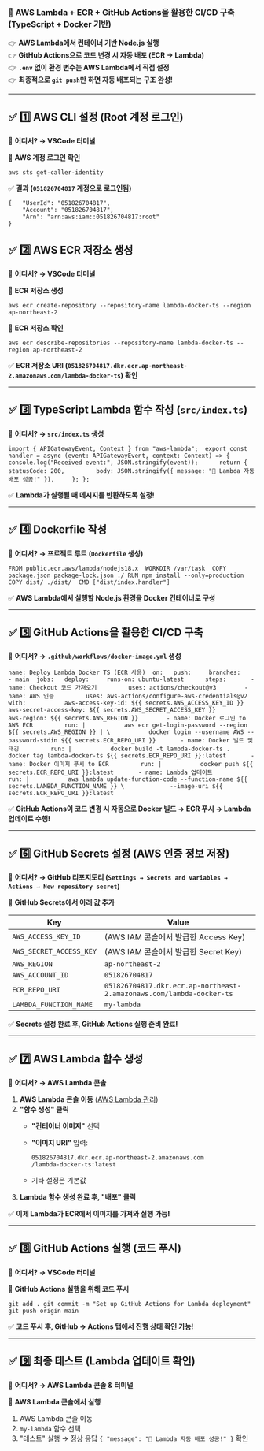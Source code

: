 ### 🚀 **AWS Lambda + ECR + GitHub Actions을 활용한 CI/CD 구축 (TypeScript + Docker 기반)**

👉 **AWS Lambda에서 컨테이너 기반 Node.js 실행**  
👉 **GitHub Actions으로 코드 변경 시 자동 배포 (ECR → Lambda)**  
👉 **`.env` 없이 환경 변수는 AWS Lambda에서 직접 설정**  
👉 **최종적으로 `git push`만 하면 자동 배포되는 구조 완성!**

---

## **✅ 1️⃣ AWS CLI 설정 (Root 계정 로그인)**

🚩 **어디서? → VSCode 터미널**

📌 **AWS 계정 로그인 확인**
```
aws sts get-caller-identity
```

✅ **결과 (`051826704817` 계정으로 로그인됨)**

```
{   "UserId": "051826704817",     
	"Account": "051826704817",    
	"Arn": "arn:aws:iam::051826704817:root" 
}
```

## **✅ 2️⃣ AWS ECR 저장소 생성**

🚩 **어디서? → VSCode 터미널**

📌 **ECR 저장소 생성**
```
aws ecr create-repository --repository-name lambda-docker-ts --region ap-northeast-2
```

📌 **ECR 저장소 확인**
```
aws ecr describe-repositories --repository-name lambda-docker-ts --region ap-northeast-2
```

✅ **ECR 저장소 URI (`051826704817.dkr.ecr.ap-northeast-2.amazonaws.com/lambda-docker-ts`) 확인**

---

## **✅ 3️⃣ TypeScript Lambda 함수 작성 (`src/index.ts`)**

🚩 **어디서? → `src/index.ts` 생성**

```
import { APIGatewayEvent, Context } from "aws-lambda";  export const handler = async (event: APIGatewayEvent, context: Context) => {     console.log("Received event:", JSON.stringify(event));      return {         statusCode: 200,         body: JSON.stringify({ message: "🚀 Lambda 자동 배포 성공!" }),     }; };
```


✅ **Lambda가 실행될 때 메시지를 반환하도록 설정!**

---

## **✅ 4️⃣ Dockerfile 작성**

🚩 **어디서? → 프로젝트 루트 (`Dockerfile` 생성)**
```
FROM public.ecr.aws/lambda/nodejs18.x  WORKDIR /var/task  COPY package.json package-lock.json ./ RUN npm install --only=production  COPY dist/ ./dist/  CMD ["dist/index.handler"]
```


✅ **AWS Lambda에서 실행할 Node.js 환경을 Docker 컨테이너로 구성**

---

## **✅ 5️⃣ GitHub Actions을 활용한 CI/CD 구축**

🚩 **어디서? → `.github/workflows/docker-image.yml` 생성**

```
name: Deploy Lambda Docker TS (ECR 사용)  on:   push:     branches:       - main  jobs:   deploy:     runs-on: ubuntu-latest      steps:       - name: Checkout 코드 가져오기         uses: actions/checkout@v3        - name: AWS 인증         uses: aws-actions/configure-aws-credentials@v2         with:           aws-access-key-id: ${{ secrets.AWS_ACCESS_KEY_ID }}           aws-secret-access-key: ${{ secrets.AWS_SECRET_ACCESS_KEY }}           aws-region: ${{ secrets.AWS_REGION }}        - name: Docker 로그인 to AWS ECR         run: |           aws ecr get-login-password --region ${{ secrets.AWS_REGION }} | \           docker login --username AWS --password-stdin ${{ secrets.ECR_REPO_URI }}       - name: Docker 빌드 및 태깅         run: |           docker build -t lambda-docker-ts .           docker tag lambda-docker-ts ${{ secrets.ECR_REPO_URI }}:latest       - name: Docker 이미지 푸시 to ECR         run: |           docker push ${{ secrets.ECR_REPO_URI }}:latest       - name: Lambda 업데이트         run: |           aws lambda update-function-code --function-name ${{ secrets.LAMBDA_FUNCTION_NAME }} \             --image-uri ${{ secrets.ECR_REPO_URI }}:latest

```

✅ **GitHub Actions이 코드 변경 시 자동으로 Docker 빌드 → ECR 푸시 → Lambda 업데이트 수행!**

---

## **✅ 6️⃣ GitHub Secrets 설정 (AWS 인증 정보 저장)**

🚩 **어디서? → GitHub 리포지토리 (`Settings → Secrets and variables → Actions → New repository secret`)**

📌 **GitHub Secrets에서 아래 값 추가**

|Key|Value|
|---|---|
|`AWS_ACCESS_KEY_ID`|(AWS IAM 콘솔에서 발급한 Access Key)|
|`AWS_SECRET_ACCESS_KEY`|(AWS IAM 콘솔에서 발급한 Secret Key)|
|`AWS_REGION`|`ap-northeast-2`|
|`AWS_ACCOUNT_ID`|`051826704817`|
|`ECR_REPO_URI`|`051826704817.dkr.ecr.ap-northeast-2.amazonaws.com/lambda-docker-ts`|
|`LAMBDA_FUNCTION_NAME`|`my-lambda`|

✅ **Secrets 설정 완료 후, GitHub Actions 실행 준비 완료!**

---

## **✅ 7️⃣ AWS Lambda 함수 생성**

🚩 **어디서? → AWS Lambda 콘솔**

1. **AWS Lambda 콘솔 이동** ([AWS Lambda 관리](https://console.aws.amazon.com/lambda))
2. **"함수 생성" 클릭**
    - **"컨테이너 이미지"** 선택
    - **"이미지 URI"** 입력:
		```
        051826704817.dkr.ecr.ap-northeast-2.amazonaws.com
        /lambda-docker-ts:latest
		```
        
    - 기타 설정은 기본값
3. **Lambda 함수 생성 완료 후, "배포" 클릭**

✅ **이제 Lambda가 ECR에서 이미지를 가져와 실행 가능!**

---

## **✅ 8️⃣ GitHub Actions 실행 (코드 푸시)**

🚩 **어디서? → VSCode 터미널**

📌 **GitHub Actions 실행을 위해 코드 푸시**
```
git add . git commit -m "Set up GitHub Actions for Lambda deployment" git push origin main
```

✅ **코드 푸시 후, GitHub → Actions 탭에서 진행 상태 확인 가능!**

---

## **✅ 9️⃣ 최종 테스트 (Lambda 업데이트 확인)**

🚩 **어디서? → AWS Lambda 콘솔 & 터미널**

📌 **AWS Lambda 콘솔에서 실행**

1. AWS Lambda 콘솔 이동
2. `my-lambda` 함수 선택
3. "테스트" 실행 → 정상 응답 `{ "message": "🚀 Lambda 자동 배포 성공!" }` 확인
